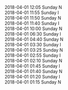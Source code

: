 2018-04-01 12:05 Sunday  N  
2018-04-01 11:55 Sunday  I  
2018-04-01 11:50 Sunday  N  
2018-04-01 11:40 Sunday  I  
2018-04-01 10:00 Sunday  N  
2018-04-01 06:30 Sunday  I  
2018-04-01 04:40 Sunday  N  
2018-04-01 03:30 Sunday  I  
2018-04-01 03:25 Sunday  N  
2018-04-01 02:55 Sunday  I  
2018-04-01 02:10 Sunday  N  
2018-04-01 01:45 Sunday  I  
2018-04-01 01:40 Sunday  N  
2018-04-01 01:20 Sunday  I  
2018-04-01 01:15 Sunday  N  
